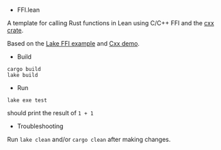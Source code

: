 * FFI.lean

A template for calling Rust functions in Lean using C/C++ FFI and the [cxx crate](https://cxx.rs).

Based on the [Lake FFI example](https://github.com/leanprover/lake/tree/master/examples/ffi) and [Cxx demo](https://github.com/dtolnay/cxx/tree/master/demo).

* Build

```
cargo build
lake build
```

* Run

```
lake exe test
```

should print the result of `1 + 1`

* Troubleshooting

Run `lake clean` and/or `cargo clean` after making changes.
